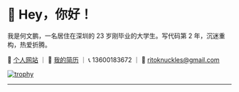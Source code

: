 # 👋 Hey，你好！

我是何文鹏，一名居住在深圳的 23 岁刚毕业的大学生。写代码第 2 年，沉迷重构，热爱折腾。  


📄 [个人网站](https://hejunjie.life) ｜ 📄 [我的简历](https://hejunjie.life/docx/%E7%AE%80%E5%8E%8620250406.pdf) ｜ 📞 13600183672 ｜ 📮 ritoknuckles@gmail.com

[![trophy](https://github-profile-trophy.vercel.app/?username=zxc7563598&title=MultiLanguage,Commits,PullRequest,Stars,Experience,Repositories,Followers,Issues)](https://hejunjie.life)

---
 <!--START_SECTION:waka-->
 <!--END_SECTION:waka-->
